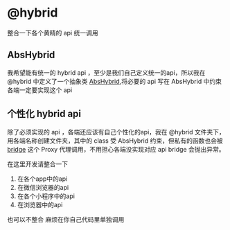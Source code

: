 # @hybrid

整合一下各个黄精的 api 统一调用

## AbsHybrid

我希望能有统一的 hybrid api ，至少是我们自己定义统一的api，所以我在 @hybrid 中定义了一个抽象类 [AbsHybrid](./src/%40hybrid/hybrid.ts),将必要的 api 写在 AbsHybrid 中约束各端一定要实现这个 api  

## 个性化 hybrid api

除了必须实现的 api ，各端还应该有自己个性化的api，我在 @hybrid 文件夹下，用各端名称创建文件夹，其中的 class 受 AbsHybrid 约束，但私有的函数也会被 [bridge](./src/%40hybrid/hybrid.ts) 这个 Proxy 代理调用，不用担心各端没实现对应 api bridge 会抛出异常。

在这里开发请整合一下

1. 在各个app中的api  
2. 在微信浏览器的api
3. 在各个小程序中的api
4. 在浏览器中的api

也可以不整合
麻烦在你自己代码里单独调用
